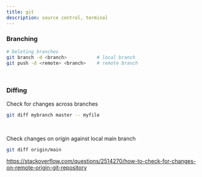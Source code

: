 ```yaml
---
title: git
description: source control, terminal
---
```


### Branching

```bash
# Deleting branches
git branch -d <branch>           # local branch
git push -d <remote> <branch>    # remote branch
```

<br />

### Diffing

Check for changes across branches

```bash
git diff mybranch master -- myfile
```
<br />

Check changes on origin against local main branch

```bash
git diff origin/main
```

https://stackoverflow.com/questions/2514270/how-to-check-for-changes-on-remote-origin-git-repository

